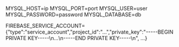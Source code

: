 MYSQL_HOST=ip
MYSQL_PORT=port
MYSQL_USER=user
MYSQL_PASSWORD=password
MYSQL_DATABASE=db

FIREBASE_SERVICE_ACCOUNT={"type":"service_account","project_id":"...","private_key":"-----BEGIN PRIVATE KEY-----\\n...\\n-----END PRIVATE KEY-----\\n", ...}
